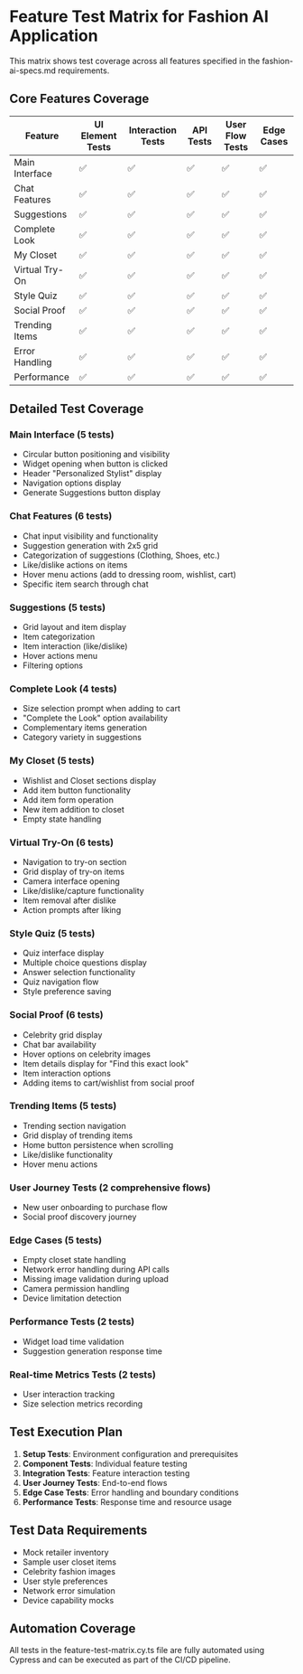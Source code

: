 # Feature Test Matrix for Fashion AI Application

This matrix shows test coverage across all features specified in the fashion-ai-specs.md requirements.

## Core Features Coverage

| Feature                | UI Element Tests | Interaction Tests | API Tests | User Flow Tests | Edge Cases |
|------------------------|------------------|-------------------|-----------|-----------------|------------|
| Main Interface         | ✅               | ✅                | ✅        | ✅              | ✅         |
| Chat Features          | ✅               | ✅                | ✅        | ✅              | ✅         |
| Suggestions            | ✅               | ✅                | ✅        | ✅              | ✅         |
| Complete Look          | ✅               | ✅                | ✅        | ✅              | ✅         |
| My Closet              | ✅               | ✅                | ✅        | ✅              | ✅         |
| Virtual Try-On         | ✅               | ✅                | ✅        | ✅              | ✅         |
| Style Quiz             | ✅               | ✅                | ✅        | ✅              | ✅         |
| Social Proof           | ✅               | ✅                | ✅        | ✅              | ✅         |
| Trending Items         | ✅               | ✅                | ✅        | ✅              | ✅         |
| Error Handling         | ✅               | ✅                | ✅        | ✅              | ✅         |
| Performance            | ✅               | ✅                | ✅        | ✅              | ✅         |

## Detailed Test Coverage

### Main Interface (5 tests)
- Circular button positioning and visibility
- Widget opening when button is clicked
- Header "Personalized Stylist" display
- Navigation options display
- Generate Suggestions button display

### Chat Features (6 tests)
- Chat input visibility and functionality
- Suggestion generation with 2x5 grid
- Categorization of suggestions (Clothing, Shoes, etc.)
- Like/dislike actions on items
- Hover menu actions (add to dressing room, wishlist, cart)
- Specific item search through chat

### Suggestions (5 tests)
- Grid layout and item display
- Item categorization
- Item interaction (like/dislike)
- Hover actions menu
- Filtering options

### Complete Look (4 tests)
- Size selection prompt when adding to cart
- "Complete the Look" option availability
- Complementary items generation
- Category variety in suggestions

### My Closet (5 tests)
- Wishlist and Closet sections display
- Add item button functionality
- Add item form operation
- New item addition to closet
- Empty state handling

### Virtual Try-On (6 tests)
- Navigation to try-on section
- Grid display of try-on items
- Camera interface opening
- Like/dislike/capture functionality
- Item removal after dislike
- Action prompts after liking

### Style Quiz (5 tests)
- Quiz interface display
- Multiple choice questions display
- Answer selection functionality
- Quiz navigation flow
- Style preference saving

### Social Proof (6 tests)
- Celebrity grid display
- Chat bar availability
- Hover options on celebrity images
- Item details display for "Find this exact look"
- Item interaction options
- Adding items to cart/wishlist from social proof

### Trending Items (5 tests)
- Trending section navigation
- Grid display of trending items
- Home button persistence when scrolling
- Like/dislike functionality
- Hover menu actions

### User Journey Tests (2 comprehensive flows)
- New user onboarding to purchase flow
- Social proof discovery journey

### Edge Cases (5 tests)
- Empty closet state handling
- Network error handling during API calls
- Missing image validation during upload
- Camera permission handling
- Device limitation detection

### Performance Tests (2 tests)
- Widget load time validation
- Suggestion generation response time

### Real-time Metrics Tests (2 tests)
- User interaction tracking
- Size selection metrics recording

## Test Execution Plan

1. **Setup Tests**: Environment configuration and prerequisites
2. **Component Tests**: Individual feature testing
3. **Integration Tests**: Feature interaction testing
4. **User Journey Tests**: End-to-end flows
5. **Edge Case Tests**: Error handling and boundary conditions
6. **Performance Tests**: Response time and resource usage

## Test Data Requirements

- Mock retailer inventory
- Sample user closet items
- Celebrity fashion images
- User style preferences
- Network error simulation
- Device capability mocks

## Automation Coverage

All tests in the feature-test-matrix.cy.ts file are fully automated using Cypress and can be executed as part of the CI/CD pipeline.
